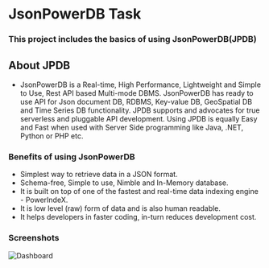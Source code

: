 # JsonPowerDB Task
### This project includes the basics of using JsonPowerDB(JPDB) 

## About JPDB
- JsonPowerDB is a Real-time, High Performance, Lightweight and Simple to Use, Rest API based Multi-mode DBMS. JsonPowerDB has ready to use API for Json document DB, RDBMS, Key-value DB, GeoSpatial DB and Time Series DB functionality. JPDB supports and advocates for true serverless and pluggable API development. Using JPDB is equally Easy and Fast when used with Server Side programming like Java, .NET, Python or PHP etc.
### Benefits of using JsonPowerDB

- Simplest way to retrieve data in a JSON format.
- Schema-free, Simple to use, Nimble and In-Memory database.
- It is built on top of one of the fastest and real-time data indexing engine - PowerIndeX.
- It is low level (raw) form of data and is also human readable.
- It helps developers in faster coding, in-turn reduces development cost.

### Screenshots
![Dashboard](https://user-images.githubusercontent.com/75353197/169361848-a289b91f-3f04-4851-9022-36443b884448.png)
